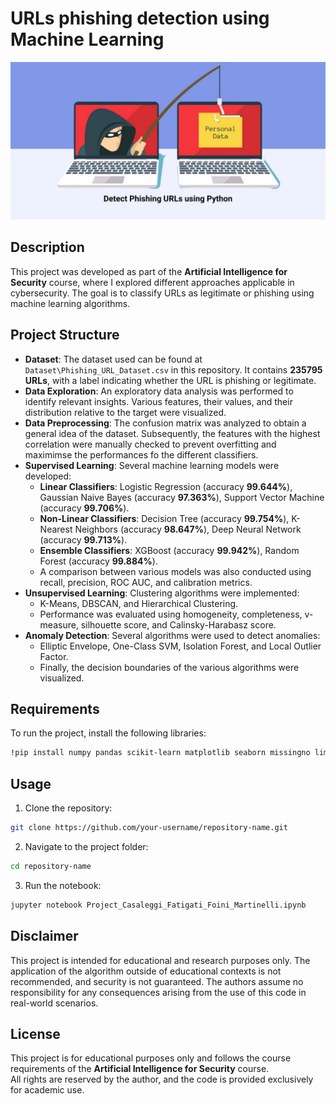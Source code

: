 # URLs phishing detection using Machine Learning
![](phishing_URL.jpg)

## Description
This project was developed as part of the **Artificial Intelligence for Security** course, where I explored different approaches applicable in cybersecurity. The goal is to classify URLs as legitimate or phishing using machine learning algorithms.

## Project Structure
- **Dataset**: The dataset used can be found at `Dataset\Phishing_URL_Dataset.csv` in this repository. It contains **235795 URLs**, with a label indicating whether the URL is phishing or legitimate.
- **Data Exploration**: An exploratory data analysis was performed to identify relevant insights. Various features, their values, and their distribution relative to the target were visualized.
- **Data Preprocessing**: The confusion matrix was analyzed to obtain a general idea of the dataset. Subsequently, the features with the highest correlation were manually checked to prevent overfitting and maximimse the performances fo the different classifiers.
- **Supervised Learning**: Several machine learning models were developed:
  - **Linear Classifiers**: Logistic Regression (accuracy **99.644%**), Gaussian Naive Bayes (accuracy **97.363%**), Support Vector Machine (accuracy **99.706%**).
  - **Non-Linear Classifiers**: Decision Tree (accuracy **99.754%**), K-Nearest Neighbors (accuracy **98.647%**), Deep Neural Network (accuracy **99.713%**).
  - **Ensemble Classifiers**: XGBoost (accuracy **99.942%**), Random Forest (accuracy **99.884%**).
  - A comparison between various models was also conducted using recall, precision, ROC AUC, and calibration metrics.
- **Unsupervised Learning**: Clustering algorithms were implemented:
  - K-Means, DBSCAN, and Hierarchical Clustering.
  - Performance was evaluated using homogeneity, completeness, v-measure, silhouette score, and Calinsky-Harabasz score.
- **Anomaly Detection**: Several algorithms were used to detect anomalies:
  - Elliptic Envelope, One-Class SVM, Isolation Forest, and Local Outlier Factor.
  - Finally, the decision boundaries of the various algorithms were visualized.

## Requirements
To run the project, install the following libraries:
```bash
!pip install numpy pandas scikit-learn matplotlib seaborn missingno lime
```

## Usage
1. Clone the repository:
```bash
git clone https://github.com/your-username/repository-name.git
```
2. Navigate to the project folder:
```bash
cd repository-name
```
3. Run the notebook:
```bash
jupyter notebook Project_Casaleggi_Fatigati_Foini_Martinelli.ipynb
```

## Disclaimer
This project is intended for educational and research purposes only. The application of the algorithm outside of educational contexts is not recommended, and security is not guaranteed. The authors assume no responsibility for any consequences arising from the use of this code in real-world scenarios.

## License
This project is for educational purposes only and follows the course requirements of the **Artificial Intelligence for Security** course.  
All rights are reserved by the author, and the code is provided exclusively for academic use.
